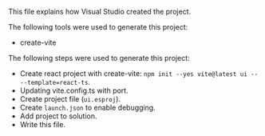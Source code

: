 This file explains how Visual Studio created the project.

The following tools were used to generate this project:

- create-vite

The following steps were used to generate this project:

- Create react project with create-vite: `npm init --yes vite@latest ui -- --template=react-ts`.
- Updating vite.config.ts with port.
- Create project file (`ui.esproj`).
- Create `launch.json` to enable debugging.
- Add project to solution.
- Write this file.
